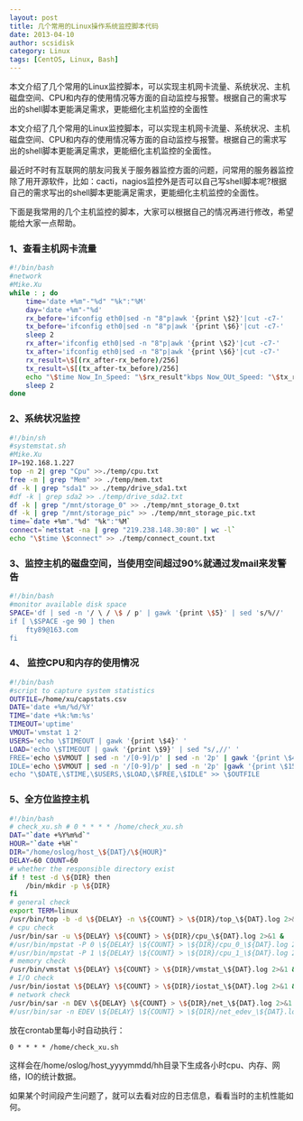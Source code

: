 ```yaml
---
layout: post
title: 几个常用的Linux操作系统监控脚本代码
date: 2013-04-10
author: scsidisk
category: Linux
tags: [CentOS, Linux, Bash]
---
```


本文介绍了几个常用的Linux监控脚本，可以实现主机网卡流量、系统状况、主机磁盘空间、CPU和内存的使用情况等方面的自动监控与报警。根据自己的需求写出的shell脚本更能满足需求，更能细化主机监控的全面性

本文介绍了几个常用的Linux监控脚本，可以实现主机网卡流量、系统状况、主机磁盘空间、CPU和内存的使用情况等方面的自动监控与报警。根据自己的需求写出的shell脚本更能满足需求，更能细化主机监控的全面性。

最近时不时有互联网的朋友问我关于服务器监控方面的问题，问常用的服务器监控除了用开源软件，比如：cacti，nagios监控外是否可以自己写shell脚本呢?根据自己的需求写出的shell脚本更能满足需求，更能细化主机监控的全面性。

下面是我常用的几个主机监控的脚本，大家可以根据自己的情况再进行修改，希望能给大家一点帮助。

### 1、查看主机网卡流量

```bash
#!/bin/bash
#network
#Mike.Xu
while : ; do
	time='date +%m"-"%d" "%k":"%M'
	day='date +%m"-"%d'
	rx_before='ifconfig eth0|sed -n "8"p|awk '{print \$2}'|cut -c7-'
	tx_before='ifconfig eth0|sed -n "8"p|awk '{print \$6}'|cut -c7-'
	sleep 2
	rx_after='ifconfig eth0|sed -n "8"p|awk '{print \$2}'|cut -c7-'
	tx_after='ifconfig eth0|sed -n "8"p|awk '{print \$6}'|cut -c7-'
	rx_result=\$[(rx_after-rx_before)/256]
	tx_result=\$[(tx_after-tx_before)/256]
	echo "\$time Now_In_Speed: "\$rx_result"kbps Now_OUt_Speed: "\$tx_result"kbps"
	sleep 2
done
```


### 2、系统状况监控

```bash
#!/bin/sh
#systemstat.sh
#Mike.Xu
IP=192.168.1.227
top -n 2| grep "Cpu" >>./temp/cpu.txt
free -m | grep "Mem" >> ./temp/mem.txt
df -k | grep "sda1" >> ./temp/drive_sda1.txt
#df -k | grep sda2 >> ./temp/drive_sda2.txt
df -k | grep "/mnt/storage_0" >> ./temp/mnt_storage_0.txt
df -k | grep "/mnt/storage_pic" >> ./temp/mnt_storage_pic.txt
time=`date +%m"."%d" "%k":"%M`
connect=`netstat -na | grep "219.238.148.30:80" | wc -l`
echo "\$time \$connect" >> ./temp/connect_count.txt
```

### 3、监控主机的磁盘空间，当使用空间超过90%就通过发mail来发警告

```bash
#!/bin/bash
#monitor available disk space
SPACE='df | sed -n '/ \ / \$ / p' | gawk '{print \$5}' | sed 's/%//'
if [ \$SPACE -ge 90 ] then
	fty89@163.com
fi
```

### 4、 监控CPU和内存的使用情况

```bash
#!/bin/bash
#script to capture system statistics
OUTFILE=/home/xu/capstats.csv
DATE='date +%m/%d/%Y'
TIME='date +%k:%m:%s'
TIMEOUT='uptime'
VMOUT='vmstat 1 2'
USERS='echo \$TIMEOUT | gawk '{print \$4}' '
LOAD='echo \$TIMEOUT | gawk '{print \$9}' | sed "s/,//' '
FREE='echo \$VMOUT | sed -n '/[0-9]/p' | sed -n '2p' | gawk '{print \$4} ' '
IDLE='echo \$VMOUT | sed -n '/[0-9]/p' | sed -n '2p' |gawk '{print \$15}' '
echo "\$DATE,\$TIME,\$USERS,\$LOAD,\$FREE,\$IDLE" >> \$OUTFILE
```

### 5、全方位监控主机

```bash
#!/bin/bash
# check_xu.sh # 0 * * * * /home/check_xu.sh
DAT="`date +%Y%m%d`"
HOUR="`date +%H`"
DIR="/home/oslog/host_\${DAT}/\${HOUR}"
DELAY=60 COUNT=60
# whether the responsible directory exist
if ! test -d \${DIR} then
	/bin/mkdir -p \${DIR}
fi
# general check
export TERM=linux
/usr/bin/top -b -d \${DELAY} -n \${COUNT} > \${DIR}/top_\${DAT}.log 2>&1 &
# cpu check
/usr/bin/sar -u \${DELAY} \${COUNT} > \${DIR}/cpu_\${DAT}.log 2>&1 &
#/usr/bin/mpstat -P 0 \${DELAY} \${COUNT} > \${DIR}/cpu_0_\${DAT}.log 2>&1 &
#/usr/bin/mpstat -P 1 \${DELAY} \${COUNT} > \${DIR}/cpu_1_\${DAT}.log 2>&1 &
# memory check
/usr/bin/vmstat \${DELAY} \${COUNT} > \${DIR}/vmstat_\${DAT}.log 2>&1 &
# I/O check
/usr/bin/iostat \${DELAY} \${COUNT} > \${DIR}/iostat_\${DAT}.log 2>&1 &
# network check
/usr/bin/sar -n DEV \${DELAY} \${COUNT} > \${DIR}/net_\${DAT}.log 2>&1 &
#/usr/bin/sar -n EDEV \${DELAY} \${COUNT} > \${DIR}/net_edev_\${DAT}.log 2>&1 &
```

放在crontab里每小时自动执行：

```
0 * * * * /home/check_xu.sh
```

这样会在/home/oslog/host_yyyymmdd/hh目录下生成各小时cpu、内存、网络，IO的统计数据。

如果某个时间段产生问题了，就可以去看对应的日志信息，看看当时的主机性能如何。